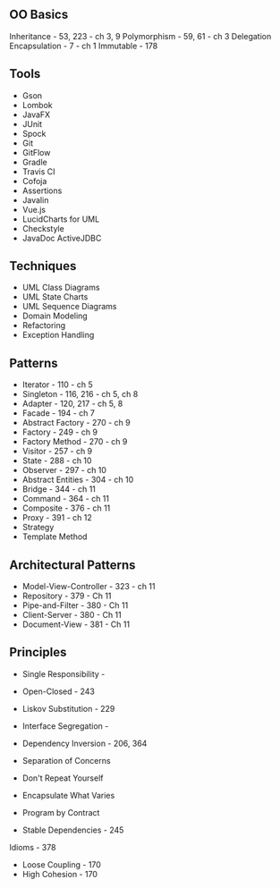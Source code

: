 OO Basics
----

Inheritance - 53, 223 - ch 3, 9
Polymorphism - 59, 61 - ch 3
Delegation
Encapsulation - 7 - ch 1
Immutable - 178

Tools
----

* Gson
* Lombok
* JavaFX
* JUnit
* Spock
* Git
* GitFlow
* Gradle
* Travis CI
* Cofoja
* Assertions
* Javalin
* Vue.js
* LucidCharts for UML
* Checkstyle
* JavaDoc
ActiveJDBC

Techniques
----

* UML Class Diagrams
* UML State Charts
* UML Sequence Diagrams
* Domain Modeling
* Refactoring
* Exception Handling


Patterns
----

* Iterator - 110 - ch 5
* Singleton - 116, 216 - ch 5, ch 8
* Adapter - 120, 217 - ch 5, 8
* Facade - 194 - ch 7
* Abstract Factory - 270 - ch 9
* Factory - 249 - ch 9
* Factory Method - 270 - ch 9
* Visitor - 257 - ch 9
* State - 288 - ch 10
* Observer - 297 - ch 10
* Abstract Entities - 304 - ch 10
* Bridge - 344 - ch 11
* Command - 364 - ch 11
* Composite - 376 - ch 11
* Proxy - 391 - ch 12
* Strategy
* Template Method

Architectural Patterns
----

* Model-View-Controller - 323 - ch 11
* Repository - 379 - Ch 11
* Pipe-and-Filter - 380 - Ch 11
* Client-Server - 380 - Ch 11
* Document-View - 381 - Ch 11


Principles
----

* Single Responsibility - 
* Open-Closed - 243
* Liskov Substitution - 229
* Interface Segregation - 
* Dependency Inversion - 206, 364

* Separation of Concerns
* Don't Repeat Yourself
* Encapsulate What Varies
* Program by Contract

* Stable Dependencies - 245

Idioms - 378

* Loose Coupling - 170
* High Cohesion - 170
